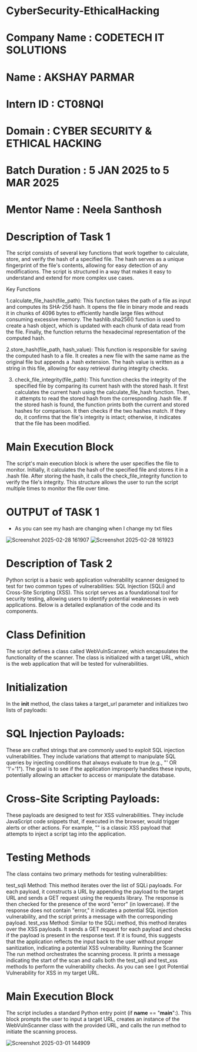 # CyberSecurity-EthicalHacking

# Company Name : CODETECH IT SOLUTIONS
# Name : AKSHAY PARMAR
# Intern ID : CT08NQI
# Domain : CYBER SECURITY & ETHICAL HACKING
# Batch Duration : 5 JAN 2025 to 5 MAR 2025 
# Mentor Name : Neela Santhosh


# Description of Task 1

The script consists of several key functions that work together to calculate, store, and verify the hash of a specified file. The hash serves as a unique fingerprint of the file's contents, allowing for easy detection of any modifications. The script is structured in a way that makes it easy to understand and extend for more complex use cases.

Key Functions

1.calculate_file_hash(file_path): This function takes the path of a file as input and computes its SHA-256 hash. It opens the file in binary mode and reads it in chunks of 4096 bytes to efficiently handle large files without consuming excessive memory. The hashlib.sha256() function is used to create a hash object, which is updated with each chunk of data read from the file. Finally, the function returns the hexadecimal representation of the computed hash.

2.store_hash(file_path, hash_value): This function is responsible for saving the computed hash to a file. It creates a new file with the same name as the original file but appends a .hash extension. The hash value is written as a string in this file, allowing for easy retrieval during integrity checks.

3. check_file_integrity(file_path): This function checks the integrity of the specified file by comparing its current hash with the stored hash. It first calculates the current hash using the calculate_file_hash function. Then, it attempts to read the stored hash from the corresponding .hash file. If the stored hash is found, the function prints both the current and stored hashes for comparison. It then checks if the two hashes match. If they do, it confirms that the file's integrity is intact; otherwise, it indicates that the file has been modified.

# Main Execution Block
The script's main execution block is where the user specifies the file to monitor. Initially, it calculates the hash of the specified file and stores it in a .hash file. After storing the hash, it calls the check_file_integrity function to verify the file's integrity. This structure allows the user to run the script multiple times to monitor the file over time.

# OUTPUT of TASK 1

- As you can see my hash are changing when I change my txt files

![Screenshot 2025-02-28 161907](https://github.com/user-attachments/assets/6c4c0167-5395-4a9a-ba88-89e3377fe8de)
![Screenshot 2025-02-28 161923](https://github.com/user-attachments/assets/be35a790-63c6-455f-b15c-a9157edc4126)


# Description of Task 2

Python script is a basic web application vulnerability scanner designed to test for two common types of vulnerabilities: SQL Injection (SQLi) and Cross-Site Scripting (XSS). This script serves as a foundational tool for security testing, allowing users to identify potential weaknesses in web applications. Below is a detailed explanation of the code and its components.

# Class Definition
The script defines a class called WebVulnScanner, which encapsulates the functionality of the scanner. The class is initialized with a target URL, which is the web application that will be tested for vulnerabilities.

# Initialization
In the __init__ method, the class takes a target_url parameter and initializes two lists of payloads:

# SQL Injection Payloads: 
These are crafted strings that are commonly used to exploit SQL injection vulnerabilities. They include variations that attempt to manipulate SQL queries by injecting conditions that always evaluate to true (e.g., "' OR '1'='1"). The goal is to see if the application improperly handles these inputs, potentially allowing an attacker to access or manipulate the database.
# Cross-Site Scripting Payloads:
These payloads are designed to test for XSS vulnerabilities. They include JavaScript code snippets that, if executed in the browser, would trigger alerts or other actions. For example, "<script>alert('XSS')</script>" is a classic XSS payload that attempts to inject a script tag into the application.

# Testing Methods
The class contains two primary methods for testing vulnerabilities:

test_sqli Method: This method iterates over the list of SQLi payloads. For each payload, it constructs a URL by appending the payload to the target URL and sends a GET request using the requests library. The response is then checked for the presence of the word "error" (in lowercase). If the response does not contain "error," it indicates a potential SQL injection vulnerability, and the script prints a message with the corresponding payload.
test_xss Method: Similar to the SQLi method, this method iterates over the XSS payloads. It sends a GET request for each payload and checks if the payload is present in the response text. If it is found, this suggests that the application reflects the input back to the user without proper sanitization, indicating a potential XSS vulnerability.
Running the Scanner
The run method orchestrates the scanning process. It prints a message indicating the start of the scan and calls both the test_sqli and test_xss methods to perform the vulnerability checks. As you can see I got Potential Vulnerability for XSS in my target URL.

# Main Execution Block
The script includes a standard Python entry point (if __name__ == "__main__":). This block prompts the user to input a target URL, creates an instance of the WebVulnScanner class with the provided URL, and calls the run method to initiate the scanning process.

![Screenshot 2025-03-01 144909](https://github.com/user-attachments/assets/c3cee275-d28b-48ba-a1e3-c1cf85e6810a)

